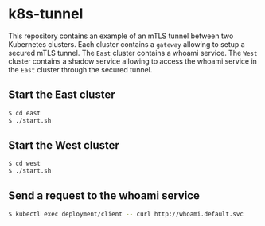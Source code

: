 # k8s-tunnel

This repository contains an example of an mTLS tunnel between two Kubernetes clusters. 
Each cluster contains a `gateway` allowing to setup a secured mTLS tunnel. 
The `East` cluster contains a whoami service.
The `West` cluster contains a shadow service allowing to access the whoami service in the `East` cluster through the secured tunnel.

## Start the East cluster

```bash
$ cd east
$ ./start.sh
```

## Start the West cluster

```bash
$ cd west
$ ./start.sh
```

## Send a request to the whoami service

```bash
$ kubectl exec deployment/client -- curl http://whoami.default.svc
```